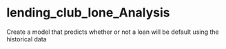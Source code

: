 # lending_club_lone_Analysis
Create a model that predicts whether or not a loan will be default using the historical data
